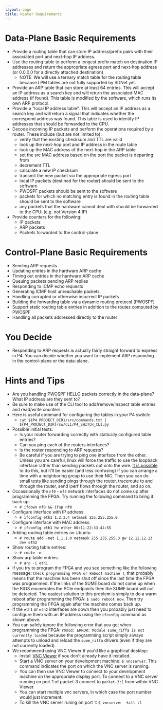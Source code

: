 ```yaml
---
layout: page
title: Router Requirements
---
```


# Data-Plane Basic Requirements

* Provide a routing table that can store IP address/prefix pairs with their associated port and next-hop IP address.
* Use the routing table to perform a longest prefix match on destination IP addresses and return the appropriate egress port and next-hop address (or 0.0.0.0 for a directly attached destination). 
    * NOTE: We will use a ternary match table for the routing table because LPM tables are not fully supported by SDNet yet.
* Provide an ARP table that can store at least 64 entries. This will accept an IP address as a search key and will return the associated MAC address (if found). This table is modified by the software, which runs its own ARP protocol.
* Provide a “local IP address table”. This will accept an IP address as a search key and will return a signal that indicates whether the correspond address was found. This table is used to identify IP addresses that should be forwarded to the CPU.
* Decode incoming IP packets and perform the operations required by a router. These include (but are not limited to):
    * verify that the existing checksum and TTL are valid
    * look up the next-hop port and IP address in the route table
    * look up the MAC address of the next-hop in the ARP table
    * set the src MAC address based on the port the packet is departing from
    * decrement TTL
    * calculate a new IP checksum
    * transmit the new packet via the appropriate egress port
    * local IP packets (destined for the router) should be sent to the software
    * PWOSPF packets should be sent to the software
    * packets for which no matching entry is found in the routing table should be sent to the software
    * any packets that the hardware cannot deal with should be forwarded to the CPU. (e.g. not Version 4 IP)
* Provide counters for the following:
    * IP packets
    * ARP packets
    * Packets forwarded to the control-plane

# Control-Plane Basic Requirements

* Sending ARP requests
* Updating entries in the hardware ARP cache
* Timing out entries in the hardware ARP cache
* Queuing packets pending ARP replies
* Responding to ICMP echo requests
* Generating ICMP host unreachable packets
* Handling corrupted or otherwise incorrect IP packets
* Building the forwarding table via a dynamic routing protocol (PWOSPF)
* Support static routing table entries in addition to the routes computed by PWOSPF
* Handling all packets addressed directly to the router

# You Decide

* Responding to ARP requests is actually fairly straight forward to express in P4. You can decide whether you want to implement ARP responding in the control-plane or the data-plane.


# Hints and Tips

* Are you handling PWOSPF HELLO packets correctly in the data-plane? What IP address are they sent to?
* Be sure to make use of the CLI tool to add/remove/inspect table entries and read/write counters
* Here is useful command for configuring the tables in your P4 switch:
    * `cat ${P4_PROJECT_DIR}/src/commands.txt | ${P4_PROJECT_DIR}/sw/CLI/P4_SWITCH_CLI.py`
* Possible initial tests:
    * Is your router forwarding correctly with statically configured table entries?
    * Can you ping each of the routers interfaces?
    * Is the router responding to ARP requests?
    * Be careful if you are trying to ping one interface from the other. Unless you are careful, linux will force the traffic to use the loopback interface rather than sending packets out onto the wire. [It is possible](https://serverfault.com/questions/127636/force-local-ip-traffic-to-an-external-interface) to do this, but it'll be easier (and less confusing) if you can arrange a time with a neighboring group to use their NIC. Then you can do small tests like sending pings through the router, traceroute to and through the router, send iperf flows through the router, and so on.
* Occassionally the `nf0` - `nf3` network interfaces do not come up after programming the FPGA. Try running the following command to bring it back up:
    * `# ifdown nf0 && ifup nf0`
* Configure interface with IP address: 
    * `# ifconfig eth1 1.2.3.4 netmask 255.255.255.0`
* Configure interface with MAC address:
    * `# ifconfig eth1 hw ether 00:11:22:33:44:55`
* Adding routing table entries on Ubuntu:
    * `# route add -net 1.1.1.0 netmask 255.255.255.0 gw 12.12.12.13 dev eth2`
* Show routing table entries:
    * `# route -n`
* Show arp table entries:
    * `# arp -i eth1`
* If you try to program the FPGA and you see something like the following message: `Check programming FPGA or Reboot machine !`, that probably means that the machine has been shut off since the last time the FPGA was programmed. If the links of the SUME board do not come up when the BIOS enumerates the PCIe endpoints then the SUME board will not be detected. The easiest solution to this problem is simply to do a warm reboot after programming the FPGA: `$ sudo reboot now`. Then try programming the FPGA again after the machine comes back up.
* If the `eth1` or `eth2` interfaces are down then you probably just need to configure them with an IP address using the `ifconfig` command as shown above.
* You can safely ignore the following error that you get when programming the FPGA: `rmmod: ERROR: Module sume_riffa is not currently loaded` because the programming script simply always attempts to unload and reload the `sume_riffa` drivers (even if they are not currently loaded).
* We recommend using VNC Viewer if you'd like a graphical desktop:
    * Install [VNC Viewer](https://www.realvnc.com/en/connect/download/viewer/) if you don't already have it installed.
    * Start a VNC server on your development machine: `$ vncserver`. This command indicates the port on which the VNC server is running.
    * You can then use VNC Viewer to connect to your development machine on the appropriate display port. To connect to a VNC server running on port 1 of packet-3 connect to `packet-3:1` from within VNC Viewer.
    * You can start multiple vnc servers, in which case the port number would just increment.
    * To kill the VNC server runing on port 1: `$ vncserver -kill :1`
